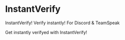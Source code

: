 # InstantVerify
InstantVerify! Verify instantly! For Discord &amp; TeamSpeak

Get instantly verifyed with InstantVerify! 
